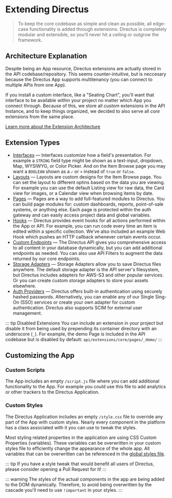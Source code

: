 # Extending Directus

> To keep the core codebase as simple and clean as possible, all edge-case functionality is added through extensions. Directus is completely modular and extensible, so you'll never hit a ceiling or outgrow the framework.

## Architecture Explanation

Despite being an App resource, Directus extensions are actually stored in the API codebase/repository. This seems counter-intuitive, but is neccesary because the Directus App supports multitenancy (you can connect to multiple APIs from one App).

If you install a custom interface, like a "Seating Chart", you'll want that interface to be available within your project no matter which App you connect through. Because of this, we store all _custom_ extensions in the API Instance, and to keep things organized, we decided to also serve all _core_ extensions from the same place.

[Learn more about the Extension Architecture](./architecture.md)

## Extension Types

* [Interfaces](./interfaces.md) — Interfaces customize how a field's presentation. For example a `STRING` field type might be shown as a text-input, dropdown, Map, WYSIWYG, or Color Picker. And on the Item Browse page you may want a `BOOLEAN` shown as a `✓` or `×` instead of `true` or `false`.
* [Layouts](./layouts.md) — Layouts are custom designs for the Item Browse page. You can set the layout to different optins based on the data you are viewing. For example you can use the default Listing view for raw data, the Card view for images, or a Calendar view when browsing items by date.
* [Pages](./pages.md) — Pages are a way to add full-featured modules to Directus. You can build page modules for: custom dashboards, reports, point-of-sale systems, or anything else. Each page is protected within the auth gateway and can easily access project data and global variables.
* [Hooks](./hooks.md) — Directus provides event hooks for all actions performed within the App or API. For example, you can run code every time an item is edited within a specific collection. We've also included an example Web Hook which pushes an HTTP callback whenever certain events occur.
* [Custom Endpoints](./custom-endpoints.md) — The Directus API gives you comprehensive access to all content in your database dynamically, but you can add additional endpoints as needed. You can also use API Filters to augment the data returned by our core endpoints.
* [Storage Adapters](./storage-adapters.md) — Storage Adapters allow you to save Directus files anywhere. The default storage adapter is the API server's filesystem, but Directus includes adapters for AWS-S3 and other popular services. Or you can create custom storage adapters to store your assets elsewhere.
* [Auth Providers](./auth-providers.md) — Directus offers built-in authentication using securely hashed passwords. Alternatively, you can enable any of our Single Sing-On (SSO) services or create your own adapter for custom authentication. Directus also supports SCIM for external user management.

::: tip Disabled Extensions
You can include an extension in your project but disable it from being used by prepending its container directory with an underscore (`_`). For example, the demo Page is included in the API codebase but is disabled by default: `api/extensions/core/pages/_demo/`
:::

## Customizing the App

### Custom Scripts

The App includes an empty `/script.js` file where you can add additional functionality to the App. For example you could use this file to add analytics or other trackers to the Directus Application.

### Custom Styles

The Directus Application includes an empty `/style.css` file to override any part of the App with custom styles. Nearly every component in the platform has a class associated with it you can use to tweak the styles.

Most styling related properties in the application are using CSS Custom Properties (variables). These variables can be overwritten in your custom styles file to efficiently change the appearance of the whole app. All variables that can be overwritten can be referenced in the [global styles file](https://github.com/directus/app/blob/master/src/assets/global.scss).

::: tip
If you have a style tweak that would benefit all users of Directus, please consider opening a Pull Request for it!
:::

::: warning
The styles of the actual components in the app are being added to the DOM dynamically. Therefore, to avoid being overwritten by the cascade you'll need to use `!important` in your styles.
:::
